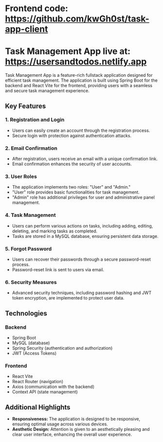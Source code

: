 # Frontend code: https://github.com/kwGh0st/task-app-client

# Task Management App live at: https://usersandtodos.netlify.app

Task Management App is a feature-rich fullstack application designed for efficient task management. The application is built using Spring Boot for the backend and React Vite for the frontend, providing users with a seamless and secure task management experience.

## Key Features

### 1. Registration and Login

- Users can easily create an account through the registration process.
- Secure login with protection against authentication attacks.

### 2. Email Confirmation

- After registration, users receive an email with a unique confirmation link.
- Email confirmation enhances the security of user accounts.

### 3. User Roles

- The application implements two roles: "User" and "Admin."
- "User" role provides basic functionalities for task management.
- "Admin" role has additional privileges for user and administrative panel management.

### 4. Task Management

- Users can perform various actions on tasks, including adding, editing, deleting, and marking tasks as completed.
- Tasks are stored in a MySQL database, ensuring persistent data storage.

### 5. Forgot Password

- Users can recover their passwords through a secure password-reset process.
- Password-reset link is sent to users via email.

### 6. Security Measures

- Advanced security techniques, including password hashing and JWT token encryption, are implemented to protect user data.

## Technologies

### Backend

- Spring Boot
- MySQL (database)
- Spring Security (authentication and authorization)
- JWT (Access Tokens)

### Frontend

- React Vite
- React Router (navigation)
- Axios (communication with the backend)
- Context API (state management)

## Additional Highlights

- **Responsiveness:** The application is designed to be responsive, ensuring optimal usage across various devices.
- **Aesthetic Design:** Attention is given to an aesthetically pleasing and clear user interface, enhancing the overall user experience.
